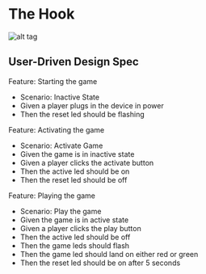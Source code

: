 # The Hook

![alt tag](http://cdn1.tnwcdn.com/wp-content/blogs.dir/1/files/2014/01/the_hook.png)

## User-Driven Design Spec

Feature: Starting the game
* Scenario: Inactive State
* Given a player plugs in the device in power
* Then the reset led should be flashing

Feature: Activating the game
* Scenario: Activate Game
* Given the game is in inactive state
* Given a player clicks the activate button
* Then the active led should be on
* Then the reset led should be off

Feature: Playing the game
* Scenario: Play the game
* Given the game is in active state
* Given a player clicks the play button
* Then the active led should be off
* Then the game leds should flash
* Then the game led should land on either red or green
* Then the reset led should be on after 5 seconds
